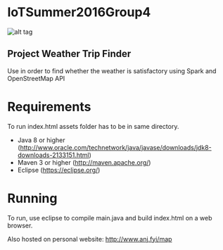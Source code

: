 # IoTSummer2016Group4

![alt tag](http://i.imgur.com/rkejgax.png)

## Project Weather Trip Finder

Use in order to find whether the weather is satisfactory using Spark and OpenStreetMap API

Requirements
======
To run index.html assets folder has to be in same directory.

* Java 8 or higher (<http://www.oracle.com/technetwork/java/javase/downloads/jdk8-downloads-2133151.html>)
* Maven 3 or higher (<http://maven.apache.org/>)
* Eclipse (<https://eclipse.org/>)

Running
======
To run, use eclipse to compile main.java and build index.html on a web browser.

Also hosted on personal website: http://www.anj.fyi/map
